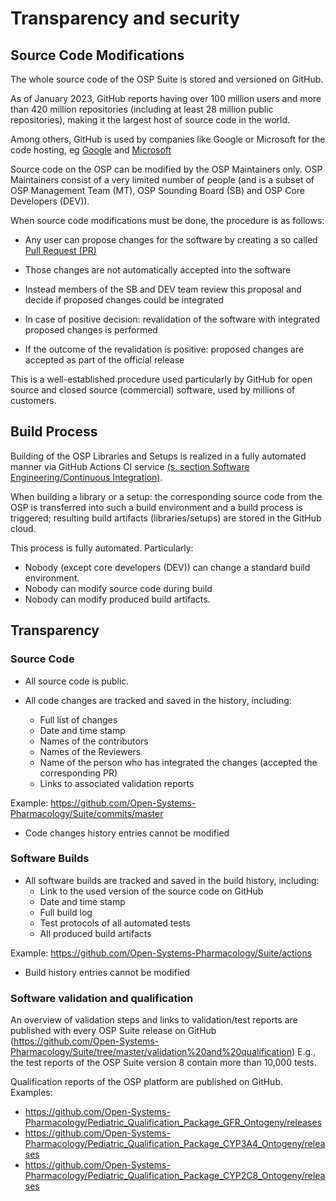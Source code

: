 # Transparency and security

## Source Code Modifications
The whole source code of the OSP Suite is stored and versioned on GitHub.

As of January 2023, GitHub reports having over 100 million users and more than 420 million repositories (including at least 28 million public repositories), making it the largest host of source code in the world.

Among others, GitHub is used by companies like Google or Microsoft for the code hosting, eg [Google](https://github.com/google) and [Microsoft](https://github.com/microsoft)

Source code on the OSP can be modified by the OSP Maintainers only. OSP Maintainers consist of a very limited number of people (and is a subset of OSP Management Team (MT), OSP Sounding Board (SB) and OSP Core Developers (DEV)).

When source code modifications must be done, the procedure is as follows:

* Any user can propose changes for the software by creating a so called [Pull Request (PR)](https://en.wikipedia.org/wiki/Distributed_version_control#Pull_requests)

* Those changes are not automatically accepted into the software

* Instead members of the SB and DEV team review this proposal and decide if proposed changes could be integrated

* In case of positive decision: revalidation of the software with integrated proposed changes is performed

* If the outcome of the revalidation is positive: proposed changes are accepted as part of the official release

This is a well-established procedure used particularly by GitHub for open source and closed source (commercial) software, used by millions of customers.

## Build Process
Building of the OSP Libraries and Setups is realized in a fully automated manner via GitHub Actions CI service [(s. section Software Engineering/Continuous Integration)](software-engineering.md#continuous-integration).

When building a library or a setup: the corresponding source code from the OSP is transferred into such a build environment and a build process is triggered; resulting build artifacts (libraries/setups) are stored in the GitHub cloud.

This process is fully automated. Particularly:
* Nobody (except core developers (DEV)) can change a standard build environment.
* Nobody can modify source code during build
* Nobody can modify produced build artifacts.

## Transparency

### Source Code

* All source code is public.

* All code changes are tracked and saved in the history, including:

  * Full list of changes
  * Date and time stamp
  * Names of the contributors
  * Names of the Reviewers
  * Name of the person who has integrated the changes (accepted the corresponding PR)
  * Links to associated validation reports
  
Example: https://github.com/Open-Systems-Pharmacology/Suite/commits/master

* Code changes history entries cannot be modified

### Software Builds

* All software builds are tracked and saved in the build history, including:
  * Link to the used version of the source code on GitHub
  * Date and time stamp
  * Full build log
  * Test protocols of all automated tests
  * All produced build artifacts
  
Example: https://github.com/Open-Systems-Pharmacology/Suite/actions

* Build history entries cannot be modified

### Software validation and qualification
An overview of validation steps and links to validation/test reports are published with every OSP Suite release on GitHub (https://github.com/Open-Systems-Pharmacology/Suite/tree/master/validation%20and%20qualification) E.g., the test reports of the OSP Suite version 8 contain more than 10,000 tests.

Qualification reports of the OSP platform are published on GitHub. Examples:

* https://github.com/Open-Systems-Pharmacology/Pediatric_Qualification_Package_GFR_Ontogeny/releases
* https://github.com/Open-Systems-Pharmacology/Pediatric_Qualification_Package_CYP3A4_Ontogeny/releases
* https://github.com/Open-Systems-Pharmacology/Pediatric_Qualification_Package_CYP2C8_Ontogeny/releases